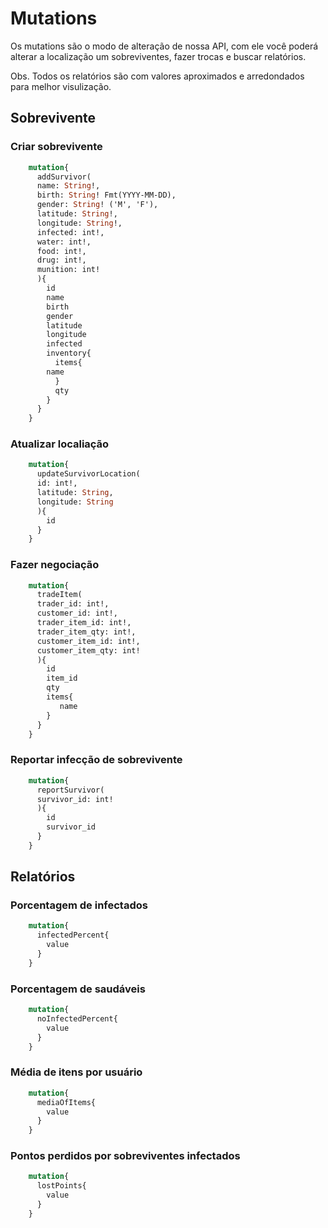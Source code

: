 # Mutations
Os mutations são o modo de alteração de nossa API, com ele você poderá alterar a localização um sobreviventes, fazer trocas e buscar relatórios.

Obs. Todos os relatórios são com valores aproximados e arredondados para melhor visulização.

## Sobrevivente

### Criar sobrevivente
```graphql
    mutation{
	  addSurvivor(
	  name: String!, 
	  birth: String! Fmt(YYYY-MM-DD), 
	  gender: String! ('M', 'F'), 
	  latitude: String!, 
	  longitude: String!, 
	  infected: int!, 
	  water: int!, 
	  food: int!, 
	  drug: int!, 
	  munition: int!
	  ){
	    id
	    name
	    birth
	    gender
	    latitude
	    longitude
	    infected
	    inventory{
	      items{
		name
	      }
	      qty
	    }
	  }
	}
```
### Atualizar localiação
```graphql
    mutation{
	  updateSurvivorLocation(
	  id: int!, 
	  latitude: String, 
	  longitude: String
	  ){
	    id
	  }
	}
```
### Fazer negociação
```graphql
    mutation{
	  tradeItem(
	  trader_id: int!, 
	  customer_id: int!, 
	  trader_item_id: int!, 
	  trader_item_qty: int!, 
	  customer_item_id: int!, 
	  customer_item_qty: int!
	  ){
	    id
	    item_id
	    qty
	    items{
	       name
	    }
	  }
	}
```
###  Reportar infecção de sobrevivente
```graphql
    mutation{
	  reportSurvivor(
	  survivor_id: int!
	  ){
	    id
	    survivor_id
	  }
	}
```
##  Relatórios

###  Porcentagem  de infectados
```graphql
    mutation{
	  infectedPercent{
	    value
	  }
	}
```
### Porcentagem de saudáveis
```graphql
    mutation{
	  noInfectedPercent{
	    value
	  }
	}
```
### Média de itens por usuário
```graphql
    mutation{
	  mediaOfItems{
	    value
	  }
	}
```
### Pontos perdidos por sobreviventes infectados
```graphql
    mutation{
	  lostPoints{
	    value
	  }
	}
```
